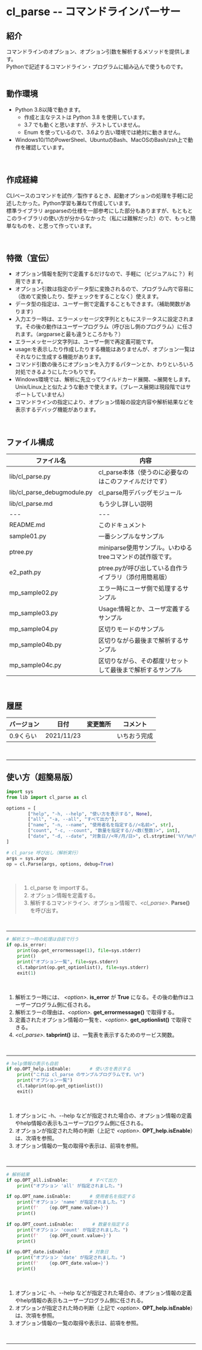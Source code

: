 # cl_parse -- コマンドラインパーサー

## 紹介
コマンドラインのオプション、オプション引数を解析するメソッドを提供します。  
Pythonで記述するコマンドライン・プログラムに組み込んで使うものです。  
</br>

## 動作環境

* Python 3.8以降で動きます。
  - 作成と主なテストは Python 3.8 を使用しています。
  - 3.7 でも動くと思いますが、テストしていません。
  - Enum を使っているので、3.6より古い環境では絶対に動きません。
* Windows10/11のPowerSheel、UbuntuのBash、MacOSのBash/zsh上で動作を確認しています。

</br>

## 作成経緯

CLIベースのコマンドを試作／製作するとき、起動オプションの処理を手軽に記述したかった。Python学習も兼ねて作成しています。  
標準ライブラリ argparseの仕様を一部参考にした部分もありますが、もともとこのライブラリの使い方が分からなかった（私には難解だった）ので、もっと簡単なものを、と思って作っています。

</br>

## 特徴（宣伝）

- オプション情報を配列で定義するだけなので、手軽に（ビジュアルに？）利用できます。
- オプション引数は指定のデータ型に変換されるので、プログラム内で容易に（改めて変換したり、型チェックをすることなく）使えます。
- データ型の指定は、ユーザー側で定義することもできます。（補助関数があります）
- 入力エラー時は、エラーメッセージ文字列とともにステータスに設定されます。その後の動作はユーザープログラム（呼び出し側のプログラム）に任されます。（argparseと最も違うところかも？）
- エラーメッセージ文字列は、ユーザー側で再定義可能です。
- usage:を表示したり作成したりする機能はありませんが、オプション一覧はそれなりに生成する機能があります。
- コマンド引数の後ろにオプションを入力するパターンとか、わりといろいろ対処できるようにしたつもりです。
- Windows環境では、解析に先立ってワイルドカード展開、~展開をします。Unix/Linux上と似たような動きで使えます。（ブレース展開は現段階ではサポートしていません）
- コマンドラインの指定により、オプション情報の設定内容や解析結果などを表示するデバッグ機能があります。

</br>

## **ファイル構成**

ファイル名                    | 内容
------------------------------|----
lib/cl_parse.py               | cl_parse本体（使うのに必要なのはこのファイルだけです）
lib/cl_parse_debugmodule.py   | cl_parse用デバッグモジュール
lib/cl_parse.md               | もう少し詳しい説明
---               |---
README.md         | このドキュメント
sample01.py       | 一番シンプルなサンプル
ptree.py          | miniparse使用サンプル。いわゆる treeコマンドの試作版です。
e2_path.py        | ptree.pyが呼び出している自作ライブラリ（添付用簡易版）
mp_sample02.py    | エラー時にユーザ側で処理するサンプル
mp_sample03.py    | Usage:情報とか、ユーザ定義するサンプル
mp_sample04.py    | 区切りモードのサンプル
mp_sample04b.py   | 区切りながら最後まで解析するサンプル
mp_sample04c.py   | 区切りながら、その都度リセットして最後まで解析するサンプル

</br>

## **履歴**

バージョン   |日付     |変更箇所        | コメント 
------------|----------|---------------|------
0.9くらい   |2021/11/23|               |いちおう完成


</br>

---

## **使い方（超簡易版）**

```py
import sys
from lib import cl_parse as cl

options = [
        ["help", "-h, --help", "使い方を表示する", None],
        ["all", "-a, --all", "すべて出力"],
        ["name", "-n, --name", "使用者名を指定する//<名前>", str],
        ["count", "-c, --count", "数量を指定する//<数(整数)>", int],
        ["date", "-d, --date", "対象日//<年/月/日>", cl.strptime('%Y/%m/%d')],
]

# cl_parse 呼び出し（解析実行）
args = sys.argv
op = cl.Parse(args, options, debug=True)
```

</br>

 > 1. cl_parse を importする。
 > 2. オプション情報を定義する。
 > 3. 解析するコマンドライン、オプション情報で、*\<cl_parse\>.* **Parse()** を呼び出す。

</br>

---

```py
# 解析エラー時の処理は自前で行う
if op.is_error:
    print(op.get_errormessage(1), file=sys.stderr)
    print()
    print("オプション一覧", file=sys.stderr)
    cl.tabprint(op.get_optionlist(), file=sys.stderr)
    exit(1)
```

</br>

  1. 解析エラー時には、 *\<option\>.* **is_error** が **True** になる。その後の動作はユーザープログラム側に任される。
  2. 解析エラーの理由は、*\<option\>.* **get_errormessage()** で取得する。
  3. 定義されたオプション情報の一覧を、*\<option\>.* **get_optionlist()** で取得できる。
  4. *\<cl_parse\>.* **tabprint()** は、一覧表を表示するためのサービス関数。

</br>

---

```py
# help情報の表示も自前
if op.OPT_help.isEnable:       # 使い方を表示する
    print("これは cl_parse のサンプルプログラムです。\n")
    print("オプション一覧")
    cl.tabprint(op.get_optionlist())
    exit()
```

</br>

  1. オプションに -h、--help などが指定された場合の、オプション情報の定義やhelp情報の表示もユーザープログラム側に任される。
  2. オプションが指定された時の判断（上記で *\<option\>.* **OPT_help.isEnable**）は、次項を参照。
  3. オプション情報の一覧の取得や表示は、前項を参照。

</br>

---

```py
# 解析結果
if op.OPT_all.isEnable:        # すべて出力
    print("オプション 'all' が指定されました。")

if op.OPT_name.isEnable:       # 使用者名を指定する
    print("オプション 'name' が指定されました。")
    print(f'    {op.OPT_name.value=}')
    print()

if op.OPT_count.isEnable:       # 数量を指定する
    print("オプション 'count' が指定されました。")
    print(f'    {op.OPT_count.value=}')
    print()

if op.OPT_date.isEnable:       # 対象日
    print("オプション 'date' が指定されました。")
    print(f'    {op.OPT_date.value=}')
    print()
```


</br>

  1. オプションに -h、--help などが指定された場合の、オプション情報の定義やhelp情報の表示もユーザープログラム側に任される。
  2. オプションが指定された時の判断（上記で *\<option\>.* **OPT_help.isEnable**）は、次項を参照。
  3. オプション情報の一覧の取得や表示は、前項を参照。

</br>

---


